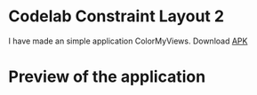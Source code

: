 # Codelab Constraint Layout 2
I have made an simple application ColorMyViews.
Download [APK]()

# Preview of the application
